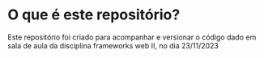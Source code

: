 # O que é este repositório?

Este repositório foi criado para acompanhar e versionar o código dado em sala de aula da disciplina frameworks web II, no dia 23/11/2023
